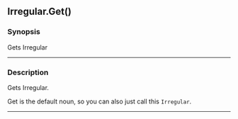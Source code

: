 Irregular.Get()
---------------

### Synopsis
Gets Irregular

---

### Description

Gets Irregular.

Get is the default noun, so you can also just call this `Irregular`.

---
